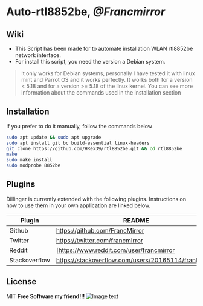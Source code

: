 # Auto-rtl8852be, _@Francmirror_

## Wiki

- This Script has been made for to automate installation  WLAN rtl8852be network interface. 
- For install this script, you need the version a Debian system.

> It only works for Debian systems,
> personally I have tested it with linux mint
> and Parrot OS and it works perfectly.
> It works both for a version < 5.18
> and for a version >= 5.18 of the linux kernel.
> You can see more information about
> the commands used in the installation section

## Installation

If you prefer to do it manually, follow the commands below

```sh
sudo apt update && sudo apt upgrade
sudo apt install git bc build-essential linux-headers
git clone https://github.com/HRex39/rtl8852be.git && cd rtl8852be
make
sudo make install
sudo modprobe 8852be
```
## Plugins

Dillinger is currently extended with the following plugins.
Instructions on how to use them in your own application are linked below.

| Plugin | README |
| ------ | ------ |
| Github | https://github.com/FrancMirror|
| Twitter | https://twitter.com/francmirror |
| Reddit | [https://www.reddit.com/user/francmirror |
| Stackoverflow | https://stackoverflow.com/users/20165114/frankmirror |

## License
MIT
**Free Software my friend!!!**
![Image text](https://img.helpnetsecurity.com/wp-content/uploads/2021/05/06144957/open-source-code-hns.jpg)
 
